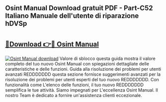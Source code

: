 ## Osint Manual Download gratuit PDF - Part-C52 Italiano Manuale dell'utente di riparazione hDVSp

# <h2><a href="http://dfc9ns.blite.top/?on=Osint+Manual">🔗Download 👉🔴 Osint Manual</a></h2>

[![Osint Manual download](https://i.imgur.com/lujVjoI.png)](http://dfc9ns.blite.top/?on=Osint+Manual)
Valore di sblocco questa guida mostra il valore completo del tuo nuovo Osint Manual con spiegazioni dettagliate delle caratteristiche e delle funzioni. Guida alla risoluzione dei problemi per utenti avanzati REDDDDDDD questa sezione fornisce suggerimenti avanzati per la risoluzione dei problemi per utenti esperti del tuo nuovo REDDDDDDD. Con funzionalità come L'elenco delle funzioni, il tuo nuovo REDDDDDDD semplifica le tue attività. Siamo impegnati per L'eccellenza Osint Manual. Il nostro Team è dedicato a fornire un'assistenza clienti eccezionale.
